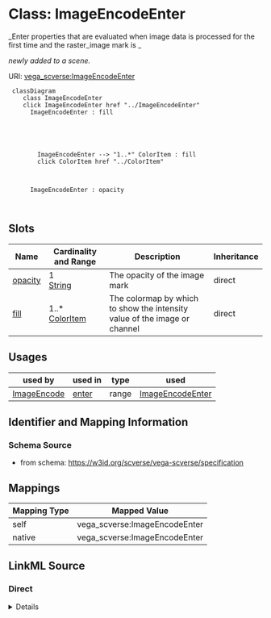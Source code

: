 

# Class: ImageEncodeEnter 


_Enter properties that are evaluated when image data is processed for the first time and the raster_image mark is _

_newly added to a scene._





URI: [vega_scverse:ImageEncodeEnter](https://w3id.org/scverse/vega-scverse/ImageEncodeEnter)






```mermaid
 classDiagram
    class ImageEncodeEnter
    click ImageEncodeEnter href "../ImageEncodeEnter"
      ImageEncodeEnter : fill
        
          
    
        
        
        ImageEncodeEnter --> "1..*" ColorItem : fill
        click ColorItem href "../ColorItem"
    

        
      ImageEncodeEnter : opacity
        
      
```




<!-- no inheritance hierarchy -->


## Slots

| Name | Cardinality and Range | Description | Inheritance |
| ---  | --- | --- | --- |
| [opacity](opacity.md) | 1 <br/> [String](String.md) | The opacity of the image mark | direct |
| [fill](fill.md) | 1..* <br/> [ColorItem](ColorItem.md) | The colormap by which to show the intensity value of the image or channel | direct |





## Usages

| used by | used in | type | used |
| ---  | --- | --- | --- |
| [ImageEncode](ImageEncode.md) | [enter](enter.md) | range | [ImageEncodeEnter](ImageEncodeEnter.md) |






## Identifier and Mapping Information







### Schema Source


* from schema: https://w3id.org/scverse/vega-scverse/specification




## Mappings

| Mapping Type | Mapped Value |
| ---  | ---  |
| self | vega_scverse:ImageEncodeEnter |
| native | vega_scverse:ImageEncodeEnter |







## LinkML Source

<!-- TODO: investigate https://stackoverflow.com/questions/37606292/how-to-create-tabbed-code-blocks-in-mkdocs-or-sphinx -->

### Direct

<details>
```yaml
name: ImageEncodeEnter
description: "Enter properties that are evaluated when image data is processed for\
  \ the first time and the raster_image mark is \nnewly added to a scene."
from_schema: https://w3id.org/scverse/vega-scverse/specification
rank: 1000
attributes:
  opacity:
    name: opacity
    description: The opacity of the image mark.
    from_schema: https://w3id.org/scverse/vega-scverse/encode
    rank: 1000
    slot_uri: opacityValueSlot
    domain_of:
    - ImageEncodeEnter
    required: true
  fill:
    name: fill
    description: The colormap by which to show the intensity value of the image or
      channel.
    from_schema: https://w3id.org/scverse/vega-scverse/encode
    domain_of:
    - Legend
    - ImageEncodeEnter
    - LabelEncodeEnter
    - PointsEncodeEnter
    - PathEncodeEnter
    - TextEncodeEnter
    - MarkEncodeUpdate
    range: ColorItem
    required: true
    multivalued: true

```
</details>

### Induced

<details>
```yaml
name: ImageEncodeEnter
description: "Enter properties that are evaluated when image data is processed for\
  \ the first time and the raster_image mark is \nnewly added to a scene."
from_schema: https://w3id.org/scverse/vega-scverse/specification
rank: 1000
attributes:
  opacity:
    name: opacity
    description: The opacity of the image mark.
    from_schema: https://w3id.org/scverse/vega-scverse/encode
    rank: 1000
    slot_uri: opacityValueSlot
    alias: opacity
    owner: ImageEncodeEnter
    domain_of:
    - ImageEncodeEnter
    range: string
    required: true
  fill:
    name: fill
    description: The colormap by which to show the intensity value of the image or
      channel.
    from_schema: https://w3id.org/scverse/vega-scverse/encode
    alias: fill
    owner: ImageEncodeEnter
    domain_of:
    - Legend
    - ImageEncodeEnter
    - LabelEncodeEnter
    - PointsEncodeEnter
    - PathEncodeEnter
    - TextEncodeEnter
    - MarkEncodeUpdate
    range: ColorItem
    required: true
    multivalued: true

```
</details>